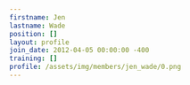 ```yaml
---
firstname: Jen
lastname: Wade
position: []
layout: profile
join_date: 2012-04-05 00:00:00 -400
training: []
profile: /assets/img/members/jen_wade/0.png
---
```

